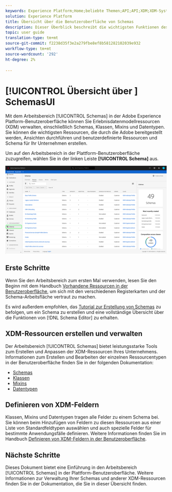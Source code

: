 ```yaml
---
keywords: Experience Platform;Home;beliebte Themen;API;API;XDM;XDM-System;Erlebnisdatenmodell;Datenmodell;ui;Arbeitsbereich
solution: Experience Platform
title: Übersicht über die Benutzeroberfläche von Schemas
description: Dieser Überblick beschreibt die wichtigsten Funktionen des Schemas Workspace in der Experience Platform.
topic: user guide
translation-type: tm+mt
source-git-commit: f2238d35f3e2a279fbe8ef8b581282102039e932
workflow-type: tm+mt
source-wordcount: '292'
ht-degree: 2%

---
```



# [!UICONTROL Übersicht über ] SchemasUI

Mit dem Arbeitsbereich [!UICONTROL Schemas] in der Adobe Experience Platform-Benutzeroberfläche können Sie Erlebnisdatenmodellressourcen (XDM) verwalten, einschließlich Schemas, Klassen, Mixins und Datentypen. Sie können die wichtigsten Ressourcen, die durch die Adobe bereitgestellt werden, Ansichten durchführen und benutzerdefinierte Ressourcen und Schema für Ihr Unternehmen erstellen.

Um auf den Arbeitsbereich in der Plattform-Benutzeroberfläche zuzugreifen, wählen Sie in der linken Leiste **[!UICONTROL Schema]** aus.

![](../images/ui/overview/schemas-tab.png)

## Erste Schritte

Wenn Sie den Arbeitsbereich zum ersten Mal verwenden, lesen Sie den Beginn mit dem Handbuch [Vorhandene Ressourcen in der Benutzeroberfläche](./explore.md), um sich mit den verschiedenen Registerkarten und der Schema-Arbeitsfläche vertraut zu machen.

Es wird außerdem empfohlen, das [Tutorial zur Erstellung von Schemas](../tutorials/create-schema-ui.md) zu befolgen, um ein Schema zu erstellen und eine vollständige Übersicht über die Funktionen von [!DNL Schema Editor] zu erhalten.

## XDM-Ressourcen erstellen und verwalten

Der Arbeitsbereich [!UICONTROL Schemas] bietet leistungsstarke Tools zum Erstellen und Anpassen der XDM-Ressourcen Ihres Unternehmens. Informationen zum Erstellen und Bearbeiten der einzelnen Ressourcentypen in der Benutzeroberfläche finden Sie in der folgenden Dokumentation:

* [Schemas](./resources/schemas.md)
* [Klassen](./resources/classes.md)
* [Mixins](./resources/mixins.md)
* [Datentypen](./resources/data-types.md)

## Definieren von XDM-Feldern

Klassen, Mixins und Datentypen tragen alle Felder zu einem Schema bei. Sie können beim Hinzufügen von Feldern zu diesen Ressourcen aus einer Liste von Standardfeldtypen auswählen und auch spezielle Felder für bestimmte Anwendungsfälle definieren. Weitere Informationen finden Sie im Handbuch [Definieren von XDM-Feldern in der Benutzeroberfläche](./fields/overview.md).

## Nächste Schritte

Dieses Dokument bietet eine Einführung in den Arbeitsbereich [!UICONTROL Schemas] in der Plattform-Benutzeroberfläche. Weitere Informationen zur Verwaltung Ihrer Schemas und anderer XDM-Ressourcen finden Sie in der Dokumentation, die Sie in dieser Übersicht finden.
